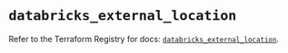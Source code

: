 # `databricks_external_location`

Refer to the Terraform Registry for docs: [`databricks_external_location`](https://registry.terraform.io/providers/databricks/databricks/1.43.0/docs/resources/external_location).
